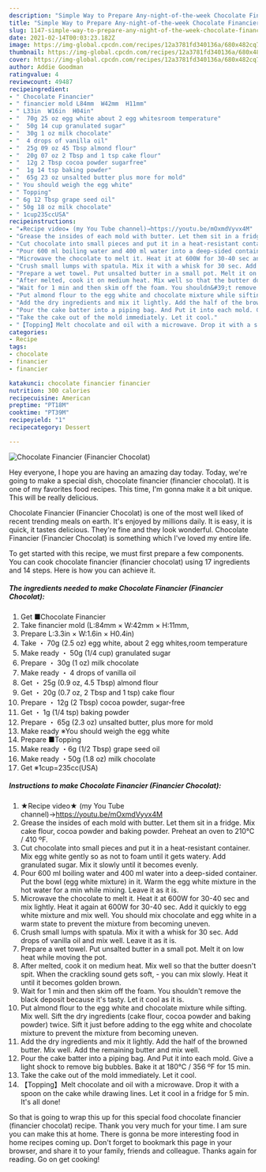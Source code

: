 ```yaml
---
description: "Simple Way to Prepare Any-night-of-the-week Chocolate Financier (Financier Chocolat)"
title: "Simple Way to Prepare Any-night-of-the-week Chocolate Financier (Financier Chocolat)"
slug: 1147-simple-way-to-prepare-any-night-of-the-week-chocolate-financier-financier-chocolat
date: 2021-02-14T00:03:23.182Z
image: https://img-global.cpcdn.com/recipes/12a3781fd340136a/680x482cq70/chocolate-financier-financier-chocolat-recipe-main-photo.jpg
thumbnail: https://img-global.cpcdn.com/recipes/12a3781fd340136a/680x482cq70/chocolate-financier-financier-chocolat-recipe-main-photo.jpg
cover: https://img-global.cpcdn.com/recipes/12a3781fd340136a/680x482cq70/chocolate-financier-financier-chocolat-recipe-main-photo.jpg
author: Addie Goodman
ratingvalue: 4
reviewcount: 49487
recipeingredient:
- " Chocolate Financier"
- " financier mold L84mm  W42mm  H11mm"
- " L33in  W16in  H04in"
- "  70g 25 oz egg white about 2 egg whitesroom temperature"
- "  50g 14 cup granulated sugar"
- "  30g 1 oz milk chocolate"
- "  4 drops of vanilla oil"
- "  25g 09 oz 45 Tbsp almond flour"
- "  20g 07 oz 2 Tbsp and 1 tsp cake flour"
- "  12g 2 Tbsp cocoa powder sugarfree"
- "  1g 14 tsp baking powder"
- "  65g 23 oz unsalted butter plus more for mold"
- " You should weigh the egg white"
- " Topping"
- " 6g 12 Tbsp grape seed oil"
- " 50g 18 oz milk chocolate"
- " 1cup235ccUSA"
recipeinstructions:
- "★Recipe video★ (my You Tube channel)→https://youtu.be/mOxmdVyvx4M"
- "Grease the insides of each mold with butter. Let them sit in a fridge. Mix cake flour, cocoa powder and baking powder. Preheat an oven to 210℃ / 410 ºF."
- "Cut chocolate into small pieces and put it in a heat-resistant container. Mix egg white gently so as not to foam until it gets watery. Add granulated sugar. Mix it slowly until it becomes evenly."
- "Pour 600 ml boiling water and 400 ml water into a deep-sided container. Put the bowl (egg white mixture) in it. Warm the egg white mixture in the hot water for a min while mixing. Leave it as it is."
- "Microwave the chocolate to melt it. Heat it at 600W for 30-40 sec and mix lightly. Heat it again at 600W for 30-40 sec. Add it quickly to egg white mixture and mix well. You should mix chocolate and egg white in a warm state to prevent the mixture from becoming uneven."
- "Crush small lumps with spatula. Mix it with a whisk for 30 sec. Add drops of vanilla oil and mix well. Leave it as it is."
- "Prepare a wet towel. Put unsalted butter in a small pot. Melt it on low heat while moving the pot."
- "After melted, cook it on medium heat. Mix well so that the butter doesn&#39;t spit. When the crackling sound gets soft,  you can mix slowly. Heat it until it becomes golden brown."
- "Wait for 1 min and then skim off the foam. You shouldn&#39;t remove the black deposit because it&#39;s tasty. Let it cool as it is."
- "Put almond flour to the egg white and chocolate mixture while sifting. Mix well. Sift the dry ingredients (cake flour, cocoa powder and baking powder) twice. Sift it just before adding to the egg white and chocolate mixture to prevent the mixture from becoming uneven."
- "Add the dry ingredients and mix it lightly. Add the half of the browned butter. Mix well. Add the remaining butter and mix well."
- "Pour the cake batter into a piping bag. And Put it into each mold. Give a light shock to remove big bubbles. Bake it at 180℃ / 356 ºF for 15 min."
- "Take the cake out of the mold immediately. Let it cool."
- "【Topping】Melt chocolate and oil with a microwave. Drop it with a spoon on the cake while drawing lines. Let it cool in a fridge for 5 min. It&#39;s all done!"
categories:
- Recipe
tags:
- chocolate
- financier
- financier

katakunci: chocolate financier financier 
nutrition: 300 calories
recipecuisine: American
preptime: "PT18M"
cooktime: "PT39M"
recipeyield: "1"
recipecategory: Dessert

---
```



![Chocolate Financier (Financier Chocolat)](https://img-global.cpcdn.com/recipes/12a3781fd340136a/680x482cq70/chocolate-financier-financier-chocolat-recipe-main-photo.jpg)

Hey everyone, I hope you are having an amazing day today. Today, we're going to make a special dish, chocolate financier (financier chocolat). It is one of my favorites food recipes. This time, I'm gonna make it a bit unique. This will be really delicious.

Chocolate Financier (Financier Chocolat) is one of the most well liked of recent trending meals on earth. It's enjoyed by millions daily. It is easy, it is quick, it tastes delicious. They're fine and they look wonderful. Chocolate Financier (Financier Chocolat) is something which I've loved my entire life.




To get started with this recipe, we must first prepare a few components. You can cook chocolate financier (financier chocolat) using 17 ingredients and 14 steps. Here is how you can achieve it.

<!--inarticleads1-->

##### The ingredients needed to make Chocolate Financier (Financier Chocolat):

1. Get  ■Chocolate Financier
1. Take  financier mold (L:84mm × W:42mm × H:11mm,
1. Prepare  L:3.3in × W:1.6in × H0.4in)
1. Take  ・ 70g (2.5 oz) egg white, about 2 egg whites,room temperature
1. Make ready  ・ 50g (1/4 cup) granulated sugar
1. Prepare  ・ 30g (1 oz) milk chocolate
1. Make ready  ・ 4 drops of vanilla oil
1. Get  ・ 25g (0.9 oz, 4.5 Tbsp) almond flour
1. Get  ・ 20g (0.7 oz, 2 Tbsp and 1 tsp) cake flour
1. Prepare  ・ 12g (2 Tbsp) cocoa powder, sugar-free
1. Get  ・ 1g (1/4 tsp) baking powder
1. Prepare  ・ 65g (2.3 oz) unsalted butter, plus more for mold
1. Make ready  ※You should weigh the egg white
1. Prepare  ■Topping
1. Make ready  ・6g (1/2 Tbsp) grape seed oil
1. Make ready  ・50g (1.8 oz) milk chocolate
1. Get  ※1cup=235cc(USA)




<!--inarticleads2-->

##### Instructions to make Chocolate Financier (Financier Chocolat):

1. ★Recipe video★ (my You Tube channel)→https://youtu.be/mOxmdVyvx4M
1. Grease the insides of each mold with butter. Let them sit in a fridge. Mix cake flour, cocoa powder and baking powder. Preheat an oven to 210℃ / 410 ºF.
1. Cut chocolate into small pieces and put it in a heat-resistant container. Mix egg white gently so as not to foam until it gets watery. Add granulated sugar. Mix it slowly until it becomes evenly.
1. Pour 600 ml boiling water and 400 ml water into a deep-sided container. Put the bowl (egg white mixture) in it. Warm the egg white mixture in the hot water for a min while mixing. Leave it as it is.
1. Microwave the chocolate to melt it. Heat it at 600W for 30-40 sec and mix lightly. Heat it again at 600W for 30-40 sec. Add it quickly to egg white mixture and mix well. You should mix chocolate and egg white in a warm state to prevent the mixture from becoming uneven.
1. Crush small lumps with spatula. Mix it with a whisk for 30 sec. Add drops of vanilla oil and mix well. Leave it as it is.
1. Prepare a wet towel. Put unsalted butter in a small pot. Melt it on low heat while moving the pot.
1. After melted, cook it on medium heat. Mix well so that the butter doesn&#39;t spit. When the crackling sound gets soft,  - you can mix slowly. Heat it until it becomes golden brown.
1. Wait for 1 min and then skim off the foam. You shouldn&#39;t remove the black deposit because it&#39;s tasty. Let it cool as it is.
1. Put almond flour to the egg white and chocolate mixture while sifting. Mix well. Sift the dry ingredients (cake flour, cocoa powder and baking powder) twice. Sift it just before adding to the egg white and chocolate mixture to prevent the mixture from becoming uneven.
1. Add the dry ingredients and mix it lightly. Add the half of the browned butter. Mix well. Add the remaining butter and mix well.
1. Pour the cake batter into a piping bag. And Put it into each mold. Give a light shock to remove big bubbles. Bake it at 180℃ / 356 ºF for 15 min.
1. Take the cake out of the mold immediately. Let it cool.
1. 【Topping】Melt chocolate and oil with a microwave. Drop it with a spoon on the cake while drawing lines. Let it cool in a fridge for 5 min. It&#39;s all done!




So that is going to wrap this up for this special food chocolate financier (financier chocolat) recipe. Thank you very much for your time. I am sure you can make this at home. There is gonna be more interesting food in home recipes coming up. Don't forget to bookmark this page in your browser, and share it to your family, friends and colleague. Thanks again for reading. Go on get cooking!
